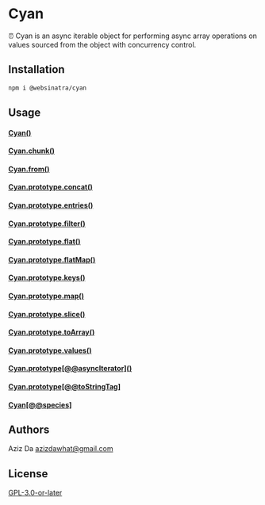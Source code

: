 # Cyan

⏰ Cyan is an async iterable object for performing async array operations on values sourced from the object with concurrency control.

## Installation

```bash
npm i @websinatra/cyan
```

## Usage

#### [Cyan()]()

#### [Cyan.chunk()]()

#### [Cyan.from()]()

#### [Cyan.prototype.concat()]()

#### [Cyan.prototype.entries()]()

#### [Cyan.prototype.filter()]()

#### [Cyan.prototype.flat()]()

#### [Cyan.prototype.flatMap()]()

#### [Cyan.prototype.keys()]()

#### [Cyan.prototype.map()]()

#### [Cyan.prototype.slice()]()

#### [Cyan.prototype.toArray()]()

#### [Cyan.prototype.values()]()

#### [Cyan.prototype\[@@asyncIterator\]()]()

#### [Cyan.prototype\[@@toStringTag\]]()

#### [Cyan\[@@species\]]()

## Authors

Aziz Da <azizdawhat@gmail.com>

## License

[GPL-3.0-or-later]()
